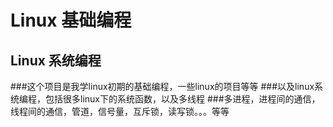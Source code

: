 # Linux 基础编程

## Linux 系统编程

###这个项目是我学linux初期的基础编程，一些linux的项目等等
###以及linux系统编程，包括很多linux下的系统函数，以及多线程
###多进程，进程间的通信，线程间的通信，管道，信号量，互斥锁，读写锁。。。等等
